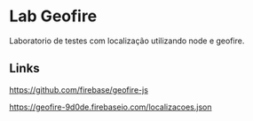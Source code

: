 # Lab Geofire
Laboratorio de testes com localização utilizando node e geofire.

## Links
https://github.com/firebase/geofire-js

https://geofire-9d0de.firebaseio.com/localizacoes.json

